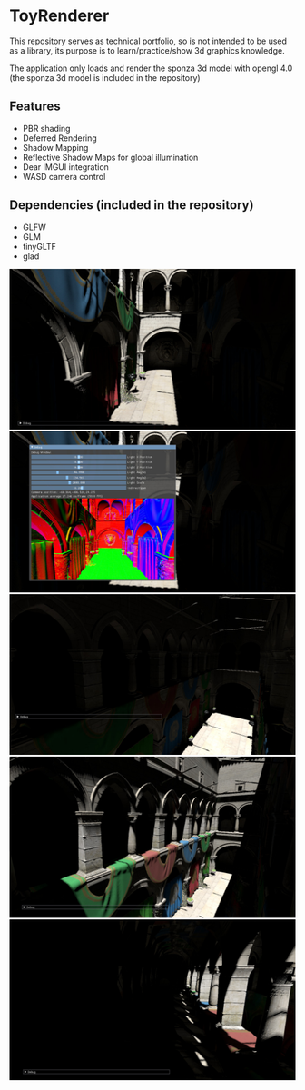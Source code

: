 # ToyRenderer

This repository serves as technical portfolio, so is not intended to be used as a library, its purpose is to learn/practice/show 3d graphics knowledge.

The application only loads and render the sponza 3d model with opengl 4.0 (the sponza 3d model is included in the repository)

## Features

- PBR shading
- Deferred Rendering
- Shadow Mapping
- Reflective Shadow Maps for global illumination
- Dear IMGUI integration
- WASD camera control

## Dependencies (included in the repository)

- GLFW
- GLM
- tinyGLTF
- glad

![screenshot1](/screenCapture/screenshot1.jpg)
![screenshot1](/screenCapture/screenshot2.jpg)
![screenshot1](/screenCapture/screenshot3.jpg)
![screenshot1](/screenCapture/screenshot4.jpg)
![screenshot1](/screenCapture/screenshot5.jpg)
